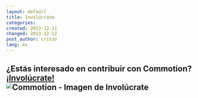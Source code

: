```yaml
---
layout: default
title: Involúcrate
categories:
created: 2013-12-11
changed: 2013-12-12
post_author: critzo
lang: es
---
```

<div style="width:100%; margin: 0 auto;">
<h2 class="rtecenter">¿Estás interesado en contribuir con Commotion?<br />
<a href="/docs/get-involved">¡Involúcrate!</a><br />
<img src="/files/styles/large/public/get_involved_drop_100x100.png" alt="Commotion - Imagen de Involúcrate"/></h2>
</div>
